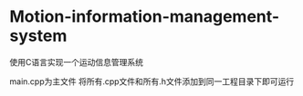 # Motion-information-management-system
使用C语言实现一个运动信息管理系统

main.cpp为主文件
将所有.cpp文件和所有.h文件添加到同一工程目录下即可运行
